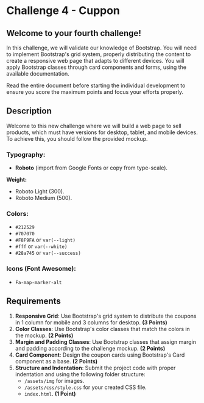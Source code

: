 # Challenge 4 - Cuppon

## Welcome to your fourth challenge!

In this challenge, we will validate our knowledge of Bootstrap. You will need to implement Bootstrap's grid system, properly distributing the content to create a responsive web page that adapts to different devices. You will apply Bootstrap classes through card components and forms, using the available documentation.

Read the entire document before starting the individual development to ensure you score the maximum points and focus your efforts properly.

## Description

Welcome to this new challenge where we will build a web page to sell products, which must have versions for desktop, tablet, and mobile devices. To achieve this, you should follow the provided mockup.

### Typography:

- **Roboto** (import from Google Fonts or copy from type-scale).

**Weight:**

- Roboto Light (300).
- Roboto Medium (500).

### Colors:

- `#212529`
- `#707070`
- `#F8F9FA` or `var(--light)`
- `#fff` or `var(--white)`
- `#28a745` or `var(--success)`

### Icons (Font Awesome):

- `Fa-map-marker-alt`

## Requirements

1. **Responsive Grid**: Use Bootstrap's grid system to distribute the coupons in 1 column for mobile and 3 columns for desktop. **(3 Points)**
2. **Color Classes**: Use Bootstrap's color classes that match the colors in the mockup. **(2 Points)**
3. **Margin and Padding Classes**: Use Bootstrap classes that assign margin and padding according to the challenge mockup. **(2 Points)**
4. **Card Component**: Design the coupon cards using Bootstrap's Card component as a base. **(2 Points)**
5. **Structure and Indentation**: Submit the project code with proper indentation and using the following folder structure:
   - `/assets/img` for images.
   - `/assets/css/style.css` for your created CSS file.
   - `index.html`. **(1 Point)**

